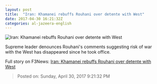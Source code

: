 ```yaml
---
layout: post
title:  "Iran: Khamanei rebuffs Rouhani over detente with West"
date: 2017-04-30 16:21:32Z
categories: al-jazeera-english
---
```


![Iran: Khamanei rebuffs Rouhani over detente with West](http://www.aljazeera.com/mritems/Images/2013/9/5/20139511013613734_20.jpg)

Supreme leader denounces Rouhani's comments suggesting risk of war with the West has disappeared since he took office.


Full story on F3News: [Iran: Khamanei rebuffs Rouhani over detente with West](http://www.f3nws.com/n/fVjkg)

> Posted on: Sunday, April 30, 2017 9:21:32 PM
